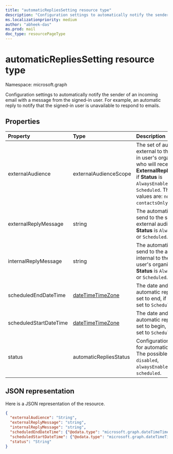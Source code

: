 ```yaml
---
title: "automaticRepliesSetting resource type"
description: "Configuration settings to automatically notify the sender of an incoming email with a message from the "
ms.localizationpriority: medium
author: "abheek-das"
ms.prod: mail
doc_type: resourcePageType
---
```


# automaticRepliesSetting resource type

Namespace: microsoft.graph

Configuration settings to automatically notify the sender of an incoming email with a message from the
signed-in user. For example, an automatic reply to notify that the signed-in user is unavailable to
respond to emails.


## Properties
| Property	   | Type	|Description|
|:---------------|:--------|:----------|
|externalAudience|externalAudienceScope| The set of audience external to the signed-in user's organization who will receive the **ExternalReplyMessage**, if **Status** is `AlwaysEnabled` or `Scheduled`. The possible values are: `none`, `contactsOnly`, `all`.|
|externalReplyMessage|string|The automatic reply to send to the specified external audience, if **Status** is `AlwaysEnabled` or `Scheduled`.|
|internalReplyMessage|string|The automatic reply to send to the audience internal to the signed-in user's organization, if **Status** is `AlwaysEnabled` or `Scheduled`. |
|scheduledEndDateTime|[dateTimeTimeZone](datetimetimezone.md)|The date and time that automatic replies are set to end, if **Status** is set to `Scheduled`. |
|scheduledStartDateTime|[dateTimeTimeZone](datetimetimezone.md)|The date and time that automatic replies are set to begin, if **Status** is set to `Scheduled`.|
|status|automaticRepliesStatus|Configurations status for automatic replies. The possible values are: `disabled`, `alwaysEnabled`, `scheduled`.|

## JSON representation

Here is a JSON representation of the resource.

<!-- {
  "blockType": "resource",
  "optionalProperties": [

  ],
  "@odata.type": "microsoft.graph.automaticRepliesSetting"
}-->

```json
{
  "externalAudience": "String",
  "externalReplyMessage": "string",
  "internalReplyMessage": "string",
  "scheduledEndDateTime": {"@odata.type": "microsoft.graph.dateTimeTimeZone"},
  "scheduledStartDateTime": {"@odata.type": "microsoft.graph.dateTimeTimeZone"},
  "status": "String"
}

```

<!-- uuid: 8fcb5dbc-d5aa-4681-8e31-b001d5168d79
2015-10-25 14:57:30 UTC -->
<!-- {
  "type": "#page.annotation",
  "description": "automaticRepliesSetting resource",
  "keywords": "",
  "section": "documentation",
  "tocPath": ""
}-->

